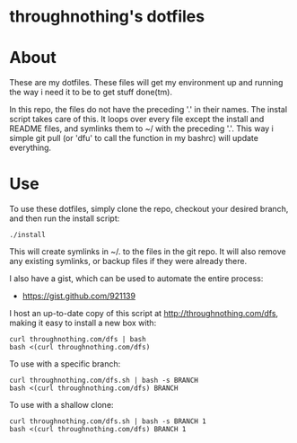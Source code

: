 throughnothing's dotfiles
===
About
==
These are my dotfiles.  These files will get my environment up and running the way i need it to be to get stuff done(tm).

In this repo, the files do not have the preceding '.' in their names.  The instal script takes care of this.  It loops over every file except the install and README files, and symlinks them to ~/ with the preceding '.'.  This way i simple git pull (or 'dfu' to call the function in my bashrc) will update everything.

Use
==
To use these dotfiles, simply clone the repo, checkout your desired branch, and then run the install script:

    ./install

This will create symlinks in ~/. to the files in the git repo.  It will also remove any existing symlinks, or backup files if they were already there.

I also have a gist, which can be used to automate the entire process:

* https://gist.github.com/921139

I host an up-to-date copy of this script at http://throughnothing.com/dfs, making it easy to install a new box with:

    curl throughnothing.com/dfs | bash
    bash <(curl throughnothing.com/dfs)

To use with a specific branch:

    curl throughnothing.com/dfs.sh | bash -s BRANCH 
    bash <(curl throughnothing.com/dfs) BRANCH

To use with a shallow clone:

    curl throughnothing.com/dfs.sh | bash -s BRANCH 1
    bash <(curl throughnothing.com/dfs) BRANCH 1
    
